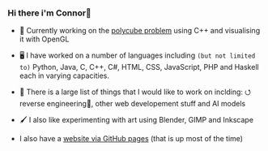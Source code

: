 ### Hi there i'm Connor👋

 - 🧊 Currently working on the [polycube problem](https://en.wikipedia.org/wiki/Polycube) using C++ and visualising it with OpenGL

- 🖥️ I have worked on a number of languages including `(but not limited to)` Python, Java, C, C++, C#, HTML, CSS, JavaScript, PHP and Haskell each in varying capacities. 

- 🔭 There is a large list of things that I would like to work on inclding: ⭯ reverse engineering🔧, other web developement stuff and AI models
<!-- - 🌱 I’m currently learning, and number of different frameworks -->

- 🖌️ I also like experimenting with art using Blender, GIMP and Inkscape

- I also have a [website via GitHub pages](https://c-0b.github.io) (that is up most of the time)
